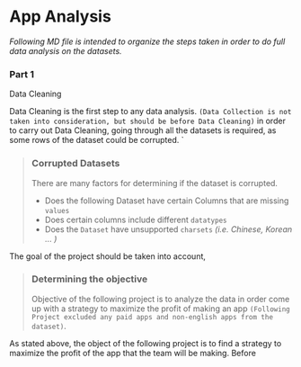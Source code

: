 # App Analysis

*Following MD file is intended to organize the steps taken in order to do full data analysis on the datasets.*

### Part 1

Data Cleaning

Data Cleaning is the first step to any data analysis. `(Data Collection is not taken into consideration, but should be before Data Cleaning)` in order to carry out Data Cleaning, going through all the datasets is required, as some rows of the dataset could be corrupted. `

> ### Corrupted Datasets
>
> There are many factors for determining if the dataset is corrupted.
>
> - Does the following Dataset have certain Columns that are missing `values`
> - Does certain columns include different `datatypes` 
> - Does the `Dataset` have unsupported `charsets` _(i.e. Chinese, Korean ... )_ 







The goal of the project should be taken into account, 

> ### Determining the objective
>
> Objective of the following project is to analyze the data in order come up with a strategy to maximize the profit of making an app `(Following Project excluded any paid apps and non-english apps from the dataset)`.

As stated above, the object of the following project is to find a strategy to maximize the profit of the app that the team will be making. Before 